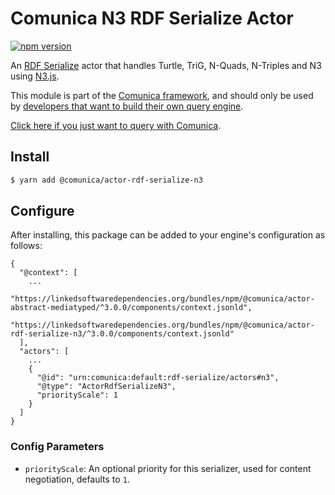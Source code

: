 # Comunica N3 RDF Serialize Actor

[![npm version](https://badge.fury.io/js/%40comunica%2Factor-rdf-serialize-n3.svg)](https://www.npmjs.com/package/@comunica/actor-rdf-serialize-n3)

An [RDF Serialize](https://github.com/comunica/comunica/tree/master/packages/bus-rdf-serialize) actor that handles
Turtle, TriG, N-Quads, N-Triples and N3 using [N3.js](https://www.npmjs.com/package/n3).

This module is part of the [Comunica framework](https://github.com/comunica/comunica),
and should only be used by [developers that want to build their own query engine](https://comunica.dev/docs/modify/).

[Click here if you just want to query with Comunica](https://comunica.dev/docs/query/).

## Install

```bash
$ yarn add @comunica/actor-rdf-serialize-n3
```

## Configure

After installing, this package can be added to your engine's configuration as follows:
```text
{
  "@context": [
    ...
    "https://linkedsoftwaredependencies.org/bundles/npm/@comunica/actor-abstract-mediatyped/^3.0.0/components/context.jsonld",
    "https://linkedsoftwaredependencies.org/bundles/npm/@comunica/actor-rdf-serialize-n3/^3.0.0/components/context.jsonld"  
  ],
  "actors": [
    ...
    {
      "@id": "urn:comunica:default:rdf-serialize/actors#n3",
      "@type": "ActorRdfSerializeN3",
      "priorityScale": 1
    }
  ]
}
```

### Config Parameters

* `priorityScale`: An optional priority for this serializer, used for content negotiation, defaults to `1`.

